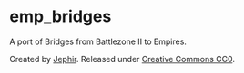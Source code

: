 emp_bridges
===========

A port of Bridges from Battlezone II to Empires.

Created by [Jephir](http://www.jephir.name). Released under
[Creative Commons CC0](http://creativecommons.org/publicdomain/zero/1.0/).
